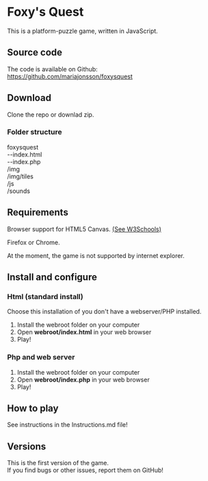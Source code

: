 # Foxy's Quest
This is a platform-puzzle game, written in JavaScript.

Source code
-----

The code is available on Github: https://github.com/mariajonsson/foxysquest   

Download
-------

Clone the repo or downlad zip.

### Folder structure

foxysquest  
--index.html  
--index.php  
/img   
/img/tiles    
/js  
/sounds  

Requirements
----

Browser support for HTML5 Canvas. [(See W3Schools)](http://www.w3schools.com/html/html5_canvas.asp)

Firefox or Chrome.

At the moment, the game is not supported by internet explorer.


Install and configure
----



### Html (standard install)
Choose this installation of you don't have a webserver/PHP installed. 

1. Install the webroot folder on your computer   
2. Open **webroot/index.html** in your web browser   
3. Play!


### Php and web server

1. Install the webroot folder on your computer   
2. Open **webroot/index.php** in your web browser   
3. Play!

How to play
-----
See instructions in the Instructions.md file!

Versions
----
This is the first version of the game.  
If you find bugs or other issues, report them on GitHub!